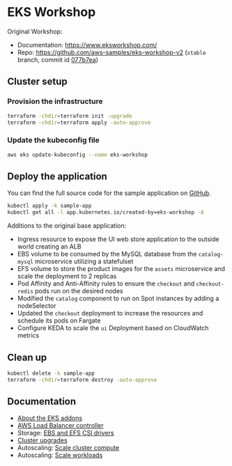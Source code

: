 # EKS Workshop

Original Workshop:
* Documentation: https://www.eksworkshop.com/
* Repo: https://github.com/aws-samples/eks-workshop-v2 (`stable` branch, commit id [077b7ea](https://github.com/aws-samples/eks-workshop-v2/tree/077b7ea90212c9b11711c4cf95bdd7520c65db90))

## Cluster setup

### Provision the infrastructure
```bash
terraform -chdir=terraform init -upgrade
terraform -chdir=terraform apply -auto-approve
```

### Update the kubeconfig file
```bash
aws eks update-kubeconfig --name eks-workshop
```

## Deploy the application
You can find the full source code for the sample application on [GitHub](https://github.com/aws-containers/retail-store-sample-app).
```bash
kubectl apply -k sample-app
kubectl get all -l app.kubernetes.io/created-by=eks-workshop -A
```

Additions to the original base application:
* Ingress resource to expose the UI web store application to the outside world creating an ALB
* EBS volume to be consumed by the MySQL database from the `catalog-mysql` microservice utilizing a statefulset
* EFS volume to store the product images for the `assets` microservice and scale the deployment to 2 replicas
* Pod Affinity and Anti-Affinity rules to ensure the `checkout` and `checkout-redis` pods run on the desired nodes
* Modified the `catalog` component to run on Spot instances by adding a nodeSelector
* Updated the `checkout` deployment to increase the resources and schedule its pods on Fargate
* Configure KEDA to scale the `ui` Deployment based on CloudWatch metrics

## Clean up
```bash
kubectl delete -k sample-app
terraform -chdir=terraform destroy -auto-approve
```

## Documentation
* [About the EKS addons](./docs/eks-addons.md)
* [AWS Load Balancer controller](./docs/load-balancer.md)
* Storage: [EBS and EFS CSI drivers](./docs/storage.md)
* [Cluster upgrades](./docs/managed-node-groups.md)
* Autoscaling: [Scale cluster compute](./docs/cluster-autoscaling.md)
* Autoscaling: [Scale workloads](./docs/workload-autoscaling.md)


